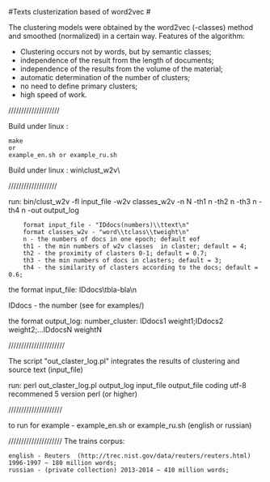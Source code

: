 #Texts clusterization based of word2vec #

The clustering models were obtained by the word2vec (-classes) method and smoothed (normalized) in a certain way.
Features of the algorithm:
- Clustering occurs not by words, but by semantic classes;
- independence of the result from the length of documents;
- independence of the results from the volume of the material;
- automatic determination of the number of clusters;
- no need to define primary clusters;
- high speed of work.

//////////////////// 

Build under linux :

	make 
	or
	example_en.sh or example_ru.sh

Build under linux :
	win\clust_w2v\

///////////////////

run:
bin/clust_w2v -fl input_file -w2v classes_w2v -n N -th1 n -th2 n -th3 n -th4 n -out output_log

		format input_file - "IDdocs(numbers)\\ttext\n"		
		format classes_w2v - "word\\tclass\\tweight\n"		
		n - the numbers of docs in one epoch; default eof		
		th1 - the min numbers of w2v classes  in claster; default = 4;		
		th2 - the proximity of clasters 0-1; default = 0.7;		
		th3 - the min numbers of docs in clasters; default = 3;		
		th4 - the similarity of clasters according to the docs; default = 0.6; 

the format input_file:
	IDdocs\tbla-bla\n
	
IDdocs - the number
(see for examples/)
 
the format output_log:
number_cluster: IDdocs1 weight1;IDdocs2 weight2;...IDdocsN weightN

//////////////////////

The script "out_claster_log.pl"  integrates the results of clustering and source text (input_file)

run:
	perl out_claster_log.pl output_log input_file output_file
coding utf-8
recommened 5 version perl (or higher)

/////////////////////

to run for example  - example_en.sh or example_ru.sh (english or russian)

/////////////////////
The trains corpus:

	english - Reuters  (http://trec.nist.gov/data/reuters/reuters.html) 1996-1997 ~ 180 million words;
	russian - (private collection) 2013-2014 ~ 410 million words;

